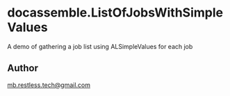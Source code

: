 # docassemble.ListOfJobsWithSimpleValues

A demo of gathering a job list using ALSimpleValues for each job

## Author

mb.restless.tech@gmail.com

